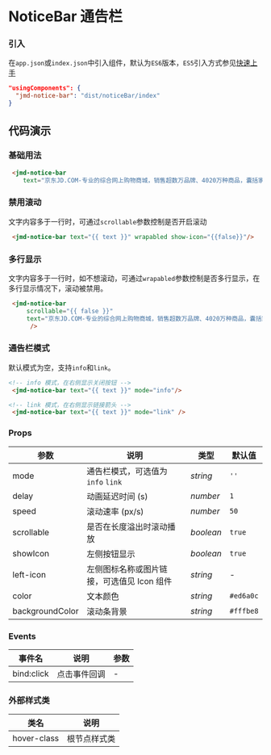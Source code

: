 # NoticeBar 通告栏

### 引入

在`app.json`或`index.json`中引入组件，默认为`ES6`版本，`ES5`引入方式参见[快速上手](#/quickstart)

```json
"usingComponents": {
  "jmd-notice-bar": "dist/noticeBar/index"
}
```

## 代码演示

### 基础用法

```html
 <jmd-notice-bar 
    text="京东JD.COM-专业的综合网上购物商城，销售超数万品牌、4020万种商品，囊括家电、手机、电脑、母婴、服装等13大品类。"/>
```

### 禁用滚动
文字内容多于一行时，可通过`scrollable`参数控制是否开启滚动

```html
 <jmd-notice-bar text="{{ text }}" wrapabled show-icon="{{false}}"/>
```
### 多行显示
文字内容多于一行时，如不想滚动，可通过`wrapabled`参数控制是否多行显示，在多行显示情况下，滚动被禁用。

```html
 <jmd-notice-bar
     scrollable="{{ false }}"
     text="京东JD.COM-专业的综合网上购物商城，销售超数万品牌、4020万种商品，囊括家电、手机、电脑、母婴、服装等13大品类。"
      />
```
### 通告栏模式
默认模式为空，支持`info`和`link`。

```html
<!-- info 模式，在右侧显示关闭按钮 -->
 <jmd-notice-bar text="{{ text }}" mode="info"/>

<!-- link 模式，在右侧显示链接箭头 -->
 <jmd-notice-bar text="{{ text }}" mode="link" />
```

### Props

| 参数 | 说明 | 类型 | 默认值 |
|-----------|-----------|-----------|-------------|
| mode | 通告栏模式，可选值为 `info` `link` | *string* | `''` |
| delay | 动画延迟时间 (s) | *number* | `1` |
| speed | 滚动速率 (px/s) | *number* | `50` |
| scrollable | 是否在长度溢出时滚动播放 | *boolean* | `true` |
| showIcon | 左侧按钮显示 | *boolean* |`true`|
| left-icon | 左侧图标名称或图片链接，可选值见 Icon 组件 | *string* | - |
| color | 文本颜色 | *string* | `#ed6a0c` |
| backgroundColor | 滚动条背景 | *string* | `#fffbe8` |

### Events

| 事件名 | 说明 | 参数 |
|-----------|-----------|-----------|
| bind:click | 点击事件回调 | - |

### 外部样式类

| 类名 | 说明 |
|-----------|-----------|
| hover-class | 根节点样式类 |
